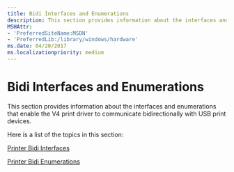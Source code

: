 ```yaml
---
title: Bidi Interfaces and Enumerations
description: This section provides information about the interfaces and enumerations that enable the new print driver in Windows 8.
MSHAttr:
- 'PreferredSiteName:MSDN'
- 'PreferredLib:/library/windows/hardware'
ms.date: 04/20/2017
ms.localizationpriority: medium
---
```


# Bidi Interfaces and Enumerations

This section provides information about the interfaces and enumerations that enable the V4 print driver to communicate bidirectionally with USB print devices.

Here is a list of the topics in this section:

[Printer Bidi Interfaces](printer-bidi-interfaces.md)

[Printer Bidi Enumerations](printer-bidi-structures.md)
